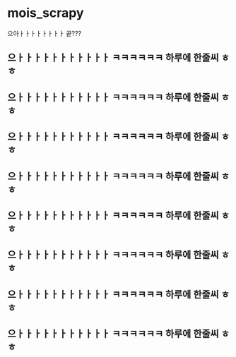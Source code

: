 # mois_scrapy

<p>으아ㅏㅏㅏㅏㅏㅏㅏㅏ 끝???</p>
<h2>으ㅏㅏㅏㅏㅏㅏㅏㅏㅏㅏㅏ ㅋㅋㅋㅋㅋㅋ 하루에 한줄씨 ㅎㅎ</h2>
<h2>으ㅏㅏㅏㅏㅏㅏㅏㅏㅏㅏㅏ ㅋㅋㅋㅋㅋㅋ 하루에 한줄씨 ㅎㅎ</h2>
<h2>으ㅏㅏㅏㅏㅏㅏㅏㅏㅏㅏㅏ ㅋㅋㅋㅋㅋㅋ 하루에 한줄씨 ㅎㅎ</h2>
<h2>으ㅏㅏㅏㅏㅏㅏㅏㅏㅏㅏㅏ ㅋㅋㅋㅋㅋㅋ 하루에 한줄씨 ㅎㅎ</h2>
<h2>으ㅏㅏㅏㅏㅏㅏㅏㅏㅏㅏㅏ ㅋㅋㅋㅋㅋㅋ 하루에 한줄씨 ㅎㅎ</h2>
<h2>으ㅏㅏㅏㅏㅏㅏㅏㅏㅏㅏㅏ ㅋㅋㅋㅋㅋㅋ 하루에 한줄씨 ㅎㅎ</h2>
<h2>으ㅏㅏㅏㅏㅏㅏㅏㅏㅏㅏㅏ ㅋㅋㅋㅋㅋㅋ 하루에 한줄씨 ㅎㅎ</h2>
<h2>으ㅏㅏㅏㅏㅏㅏㅏㅏㅏㅏㅏ ㅋㅋㅋㅋㅋㅋ 하루에 한줄씨 ㅎㅎ</h2>
